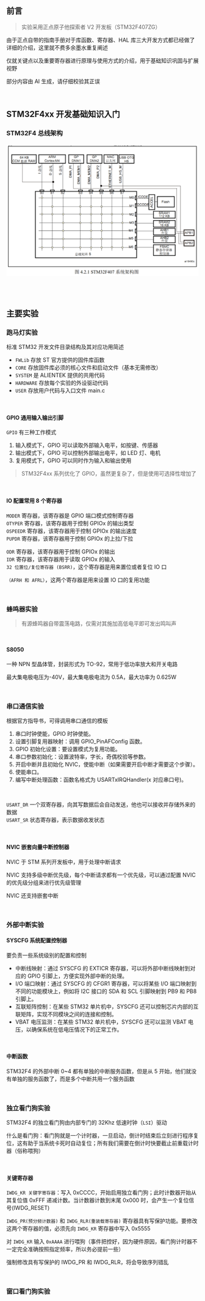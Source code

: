 ## 前言

> 实验采用正点原子他探索者 V2 开发板（STM32F407ZG）

由于正点自带的指南手册对于库函数、寄存器、HAL 库三大开发方式都已经做了详细的介绍，这里就不费多余墨水重复阐述

仅就关键点以及重要寄存器进行原理与使用方式的介绍，用于基础知识巩固与扩展视野

部分内容由 AI 生成，请仔细校验其正误

<br>

## STM32F4xx 开发基础知识入门

### STM32F4 总线架构

![](./img/stm32f4/f1.png)



<br>

<br>

## 主要实验

### 跑马灯实验

标准 STM32 开发文件目录结构及其对应功用简述

- `FWLib` 存放 ST 官方提供的固件库函数
- `CORE` 存放固件库必须的核心文件和启动文件（基本无需修改）
- `SYSTEM` 是 ALIENTEK 提供的共用代码
- `HARDWARE` 存放每个实验的外设驱动代码
- `USER` 存放用户代码与入口文件 main.c

<br>

#### GPIO 通用输入输出引脚

`GPIO` 有三种工作模式

1. 输入模式下，GPIO 可以读取外部输入电平，如按键、传感器
2. 输出模式下，GPIO 可以控制外部输出电平，如 LED 灯、电机
3. 复用模式下，GPIO 可以同时作为输入和输出使用

> STM32F4xx 系列优化了 GPIO，虽然更复杂了，但是使用可选择性增加了

<br>

#### IO 配置常用 8 个寄存器

`MODER` 寄存器，该寄存器是 GPIO 端口模式控制寄存器  
`OTYPER` 寄存器，该寄存器用于控制 GPIOx 的输出类型  
`OSPEEDR` 寄存器，该寄存器用于控制 GPIOx 的输出速度  
`PUPDR` 寄存器，该寄存器用于控制 GPIOx 的上拉/下拉

`ODR` 寄存器，该寄存器用于控制 GPIOx 的输出  
`IDR` 寄存器，该寄存器用于读取 GPIOx 的输入  
`32 位置位/复位寄存器 (BSRR)`，这个寄存器是用来置位或者复位 IO 口

`（AFRH 和 AFRL）`，这两个寄存器是用来设置 IO 口的复用功能

<br>

### 蜂鸣器实验

> 有源蜂鸣器自带震荡电路，仅需对其施加高低电平即可发出鸣叫声

<br>

#### S8050

一种 NPN 型晶体管，封装形式为 TO-92，常用于低功率放大和开关电路

最大集电极电压为-40V，最大集电极电流为 0.5A，最大功率为 0.625W

<br>

### 串口通信实验

根据官方指导书，可得调用串口通信的模板

1. 串口时钟使能，GPIO 时钟使能。
2. 设置引脚复用器映射：调用 GPIO_PinAFConfig 函数。
3. GPIO 初始化设置：要设置模式为复用功能。
4. 串口参数初始化：设置波特率，字长，奇偶校验等参数。
5. 开启中断并且初始化 NVIC，使能中断（如果需要开启中断才需要这个步骤）。
6. 使能串口。
7. 编写中断处理函数：函数名格式为 USARTxIRQHandler(x 对应串口号)。

<br>

`USART_DR` 一个双寄存器，向其写数据后会自动发送，他也可以接收并存储外来的数据  
`USART_SR` 状态寄存器，表示数据收发状态

<br>

#### NVIC 嵌套向量中断控制器

NVIC 于 STM 系列开发板中，用于处理中断请求

NVIC 支持多级中断优先级，每个中断请求都有一个优先级，可以通过配置 NVIC 的优先级分组来进行优先级管理

NVIC 还支持嵌套中断

<br>

### 外部中断实验

#### SYSCFG 系统配置控制器

要负责一些系统级别的配置和控制

- 中断线映射：通过 SYSCFG 的 EXTICR 寄存器，可以将外部中断线映射到对应的 GPIO 引脚上，方便实现外部中断的处理。
- I/O 端口映射：通过 SYSCFG 的 CFGR1 寄存器，可以将某些 I/O 端口映射到不同的功能模块上，例如将 I2C 接口的 SDA 和 SCL 引脚映射到 PB9 和 PB8 引脚上。
- 互联矩阵控制：在某些 STM32 单片机中，SYSCFG 还可以控制芯片内部的互联矩阵，实现不同模块之间的连接和控制。
- VBAT 电压监测：在某些 STM32 单片机中，SYSCFG 还可以监测 VBAT 电压，以确保系统在低电压情况下的正常工作。

<br>

#### 中断函数

STM32F4 的外部中断 0~4 都有单独的中断服务函数，但是从 5 开始，他们就没有单独的服务函数了，而是多个中断共用一个服务函数

<br>

### 独立看门狗实验

STM32F4 的独立看门狗由内部专门的 32Khz 低速时钟（`LSI`）驱动

什么是看门狗：看门狗就是一个计时器，一旦启动，倒计时结束后立刻进行程序复位，这有助于当系统卡死时自动复位；所有我们需要在倒计时快要截止前重载计时器（俗称喂狗）

<br>

#### 关键寄存器

`IWDG_KR 关键字寄存器`：写入 0xCCCC，开始启用独立看门狗；此时计数器开始从其复位值 0xFFF 递减计数。当计数器计数到末尾 0x000 时，会产生一个复位信号(IWDG_RESET)

`IWDG_PR(预分频计数器)` 和 `IWDG_RLR(重装载寄存器)` 寄存器具有写保护功能。要修改这两个寄存器的值，必须先向 `IWDG_KR` 寄存器中写入 0x5555

对 `IWDG_KR` 输入 `0xAAAA` 进行喂狗（事件把控好，因为硬件原因，看门狗计时器不一定完全准确按照指定频率，所以务必提前一些）

强制修改具有写保护的 IWDG_PR 和 IWDG_RLR，将会导致序列错乱

<br>

### 窗口看门狗实验

